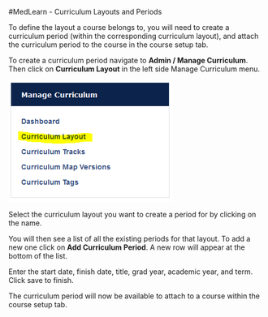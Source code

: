 #MedLearn - Curriculum Layouts and Periods

To define the layout a course belongs to, you will need to create a curriculum period (within the corresponding curriculum layout), and attach the curriculum period to the course in the course setup tab. 

To create a curriculum period navigate to **Admin / Manage Curriculum**. Then click on **Curriculum Layout** in the left side Manage Curriculum menu. 

![Layouts](./images/layout.PNG)

Select the curriculum layout you want to create a period for by clicking on the name. 

You will then see a list of all the existing periods for that layout. To add a new one click on **Add Curriculum Period**. A new row will appear at the bottom of the list. 

Enter the start date, finish date, title, grad year, academic year, and term. Click save to finish. 

The curriculum period will now be available to attach to a course within the course setup tab. 